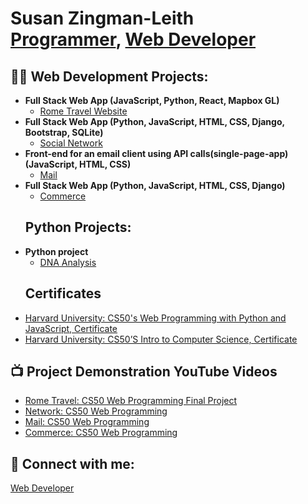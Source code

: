 

<h1>Susan Zingman-Leith <br/><a href="https://github.com/Ricozl">Programmer</a>, <a href="https://www.webdeveloperwcm.com/">Web Developer</a></h1>

<h2>👨‍💻 Web Development Projects:</h2>

- <b>Full Stack Web App (JavaScript, Python, React, Mapbox GL)</b>
  - [Rome Travel Website](https://github.com/Ricozl/travelPlanner)
- <b>Full Stack Web App (Python, JavaScript, HTML, CSS, Django, Bootstrap, SQLite)</b>
  - [Social Network](https://github.com/Ricozl/Network)</b>
- <b>Front-end for an email client using API calls(single-page-app) (JavaScript, HTML, CSS)</b>
  - [Mail](https://github.com/Ricozl/mail)</b>
- <b>Full Stack Web App (Python, JavaScript, HTML, CSS, Django)</b>
  - [Commerce](https://github.com/Ricozl/commerce)</b></i>
  <h2>  Python Projects:</h2>
- <b>Python project</b>
  - [DNA Analysis](https://github.com/Ricozl/DNA)</b>
  <h2> Certificates</h2>
- [Harvard University: CS50's Web Programming with Python and JavaScript, Certificate](https://cs50.harvard.edu/certificates/c7deeaf4-09a1-4c84-ad8b-0f11193c9444)
- [Harvard University: CS50’S Intro to Computer Science, Certificate](https://cs50.harvard.edu/certificates/cd819fd0-955e-4811-b1ce-8e8b7389e88d)
  
<h2>📺 Project Demonstration YouTube Videos</h2>

- [Rome Travel: CS50 Web Programming Final Project](https://youtu.be/YafqERNQEQY)
- [Network: CS50 Web Programming](https://youtu.be/_BPk9FSaYSo)
- [Mail: CS50 Web Programming](https://youtu.be/HSOqz8UOJrs)
- [Commerce: CS50 Web Programming](https://youtu.be/tfuCtES5UIs)
  

<h2> 🤳 Connect with me:</h2>
  <a href="https://www.webdeveloperwcm.com/">Web Developer</a></h1>

<!--[<img align="left" alt="JoshMadakor | LinkedIn" width="22px" src="https://cdn.jsdelivr.net/npm/simple-icons@v3/icons/linkedin.svg" />][linkedin]-->

<!--[linkedin]: https://linkedin.com/in/joshmadakor-->

<!--

